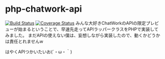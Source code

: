php-chatwork-api
================

[![Build Status](https://travis-ci.org/polidog/php-chatwork-api.png?branch=develop)](https://travis-ci.org/polidog/php-chatwork-api)
[![Coverage Status](https://coveralls.io/repos/polidog/php-chatwork-api/badge.png)](https://coveralls.io/r/polidog/php-chatwork-api)
みんな大好きChatWorkのAPIの限定プレビューが始まるということで、早速先走ってAPIラッパークラスをPHPで実装してみました。
まだAPIの使えない僕は、妄想しながら実装したので、動くかどうかは責任とれませんw

はやくAPIつかいたいお(´・ω・｀)